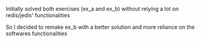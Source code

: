 Initially solved both exercises (ex_a and ex_b) without relying a lot on redis/jedis' functionalities

So I decided to remake ex_b with a better solution and more reliance on the softwares functionalities 
